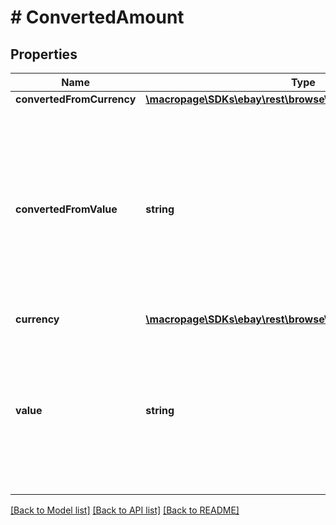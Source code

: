 # # ConvertedAmount

## Properties

Name | Type | Description | Notes
------------ | ------------- | ------------- | -------------
**convertedFromCurrency** | [**\macropage\SDKs\ebay\rest\browse\Model\CurrencyCodeEnum**](CurrencyCodeEnum.md) |  | [optional] 
**convertedFromValue** | **string** | The monetary amount before any conversion is performed, in the currency specified by the convertedFromCurrency field. This value is required or returned only if currency conversion/localization is required. The value field contains the converted amount of this value, in the currency specified by the currency field. | [optional] 
**currency** | [**\macropage\SDKs\ebay\rest\browse\Model\CurrencyCodeEnum**](CurrencyCodeEnum.md) |  | [optional] 
**value** | **string** | The monetary amount, in the currency specified by the currency field. If currency conversion/localization is required, this value is the converted amount, and the convertedFromValue field contains the amount in the original currency. | [optional] 

[[Back to Model list]](../../README.md#documentation-for-models) [[Back to API list]](../../README.md#documentation-for-api-endpoints) [[Back to README]](../../README.md)



